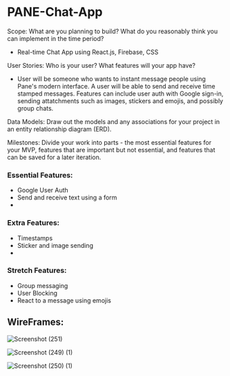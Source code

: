 # PANE-Chat-App

Scope: What are you planning to build? What do you reasonably think you can implement in the time period? 

- Real-time Chat App using React.js, Firebase, CSS

User Stories: Who is your user? What features will your app have? 

- User will be someone who wants to instant message people using Pane's modern interface. A user will be able to send and receive time stamped messages. Features can include user auth with Google sign-in, sending attatchments such as images, stickers and emojis, and possibly group chats.


Data Models: Draw out the models and any associations for your project in an entity relationship diagram (ERD). 

Milestones: Divide your work into parts - the most essential features for your MVP, features that are important but not essential, and features that can be saved for a later iteration.

### Essential Features:
- Google User Auth
- Send and receive text using a form
- 
### Extra Features:
- Timestamps
- Sticker and image sending
- 
### Stretch Features: 
- Group messaging
- User Blocking
- React to a message using emojis

## WireFrames:

![Screenshot (251)](https://user-images.githubusercontent.com/109836001/194652026-0fc8d12a-9bf3-4077-9204-d16a82982b0f.png)

![Screenshot (249) (1)](https://user-images.githubusercontent.com/109836001/194647411-d63e094d-7f93-4c1f-8d9e-1074331b1804.png)

![Screenshot (250) (1)](https://user-images.githubusercontent.com/109836001/194647430-4f1c91d5-7018-41f2-81da-1258fa5af5e5.png)


